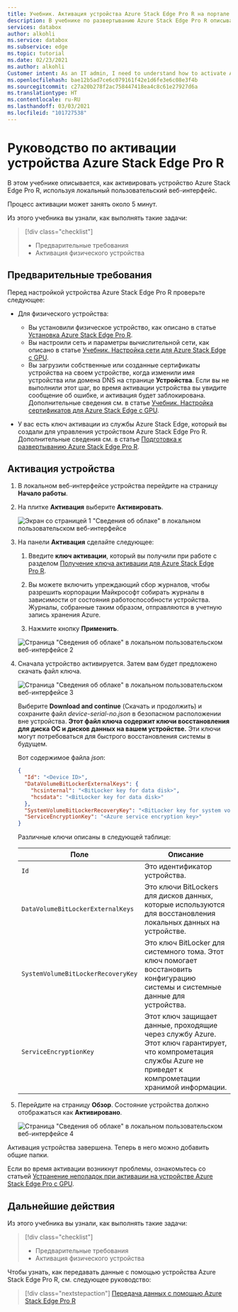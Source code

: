 ```yaml
---
title: Учебник. Активация устройства Azure Stack Edge Pro R на портале Azure
description: В учебнике по развертыванию Azure Stack Edge Pro R описывается, как активировать физическое устройство.
services: databox
author: alkohli
ms.service: databox
ms.subservice: edge
ms.topic: tutorial
ms.date: 02/23/2021
ms.author: alkohli
Customer intent: As an IT admin, I need to understand how to activate Azure Stack Edge Pro R device so I can use it to transfer data to Azure.
ms.openlocfilehash: bae12b5ad7ce6c079161f42e1d6fe3e6c08e3f4b
ms.sourcegitcommit: c27a20b278f2ac758447418ea4c8c61e27927d6a
ms.translationtype: HT
ms.contentlocale: ru-RU
ms.lasthandoff: 03/03/2021
ms.locfileid: "101727538"
---
```

# <a name="tutorial-activate-azure-stack-edge-pro-r-device"></a>Руководство по активации устройства Azure Stack Edge Pro R

В этом учебнике описывается, как активировать устройство Azure Stack Edge Pro R, используя локальный пользовательский веб-интерфейс.

Процесс активации может занять около 5 минут.  

Из этого учебника вы узнали, как выполнять такие задачи:

> [!div class="checklist"]
> * Предварительные требования
> * Активация физического устройства

## <a name="prerequisites"></a>Предварительные требования

Перед настройкой устройства Azure Stack Edge Pro R проверьте следующее:

* Для физического устройства: 
    
    - Вы установили физическое устройство, как описано в статье [Установка Azure Stack Edge Pro R](azure-stack-edge-pro-r-deploy-install.md).
    - Вы настроили сеть и параметры вычислительной сети, как описано в статье [Учебник. Настройка сети для Azure Stack Edge с GPU](azure-stack-edge-pro-r-deploy-configure-network-compute-web-proxy.md).
    - Вы загрузили собственные или созданные сертификаты устройства на своем устройстве, когда изменили имя устройства или домена DNS на странице **Устройства**. Если вы не выполнили этот шаг, во время активации устройства вы увидите сообщение об ошибке, и активация будет заблокирована. Дополнительные сведения см. в статье [Учебник. Настройка сертификатов для Azure Stack Edge с GPU](azure-stack-edge-placeholder.md).
    
* У вас есть ключ активации из службы Azure Stack Edge, который вы создали для управления устройством Azure Stack Edge Pro R. Дополнительные сведения см. в статье [Подготовка к развертыванию Azure Stack Edge Pro R](azure-stack-edge-pro-r-deploy-prep.md).


## <a name="activate-the-device"></a>Активация устройства

1. В локальном веб-интерфейсе устройства перейдите на страницу **Начало работы**.
2. На плитке **Активация** выберите **Активировать**. 

    ![Экран со страницей 1 "Сведения об облаке" в локальном пользовательском веб-интерфейсе](./media/azure-stack-edge-pro-r-deploy-activate/activate-1.png)
    
3. На панели **Активация** сделайте следующее:
    1. Введите **ключ активации**, который вы получили при работе с разделом [Получение ключа активации для Azure Stack Edge Pro R](azure-stack-edge-pro-r-deploy-prep.md#get-the-activation-key).

    1. Вы можете включить упреждающий сбор журналов, чтобы разрешить корпорации Майкрософт собирать журналы в зависимости от состояния работоспособности устройства. Журналы, собранные таким образом, отправляются в учетную запись хранения Azure.
    
    1. Нажмите кнопку **Применить**.

    ![Страница "Сведения об облаке" в локальном пользовательском веб-интерфейсе 2](./media/azure-stack-edge-pro-r-deploy-activate/activate-2.png)


5. Сначала устройство активируется. Затем вам будет предложено скачать файл ключа.
    
    ![Страница "Сведения об облаке" в локальном пользовательском веб-интерфейсе 3](./media/azure-stack-edge-pro-r-deploy-activate/activate-3.png)
    
    Выберите **Download and continue** (Скачать и продолжить) и сохраните файл *device-serial-no.json* в безопасном расположении вне устройства. **Этот файл ключа содержит ключи восстановления для диска ОС и дисков данных на вашем устройстве.** Эти ключи могут потребоваться для быстрого восстановления системы в будущем.

    Вот содержимое файла *json*:

        
    ```json
    {
      "Id": "<Device ID>",
      "DataVolumeBitLockerExternalKeys": {
        "hcsinternal": "<BitLocker key for data disk>",
        "hcsdata": "<BitLocker key for data disk>"
      },
      "SystemVolumeBitLockerRecoveryKey": "<BitLocker key for system volume>",
      "ServiceEncryptionKey": "<Azure service encryption key>"
    }
    ```
        
 
    Различные ключи описаны в следующей таблице:
    
    |Поле  |Описание  |
    |---------|---------|
    |`Id`    | Это идентификатор устройства.        |
    |`DataVolumeBitLockerExternalKeys`|Это ключи BitLockers для дисков данных, которые используются для восстановления локальных данных на устройстве.|
    |`SystemVolumeBitLockerRecoveryKey`| Это ключ BitLocker для системного тома. Этот ключ помогает восстановить конфигурацию системы и системные данные для устройства. |
    |`ServiceEncryptionKey`| Этот ключ защищает данные, проходящие через службу Azure. Этот ключ гарантирует, что компрометация службы Azure не приведет к компрометации хранимой информации. |

6. Перейдите на страницу **Обзор**. Состояние устройства должно отображаться как **Активировано**.

    ![Страница "Сведения об облаке" в локальном пользовательском веб-интерфейсе 4](./media/azure-stack-edge-gpu-deploy-activate/activate-4.png)
 
Активация устройства завершена. Теперь в него можно добавить общие папки.

Если во время активации возникнут проблемы, ознакомьтесь со статьей [Устранение неполадок при активации на устройстве Azure Stack Edge Pro с GPU](azure-stack-edge-gpu-troubleshoot-activation.md#activation-errors).

## <a name="next-steps"></a>Дальнейшие действия

Из этого учебника вы узнали, как выполнять такие задачи:

> [!div class="checklist"]
> * Предварительные требования
> * Активация физического устройства

Чтобы узнать, как передавать данные с помощью устройства Azure Stack Edge Pro R, см. следующее руководство:

> [!div class="nextstepaction"]
> [Передача данных с помощью Azure Stack Edge Pro R](./azure-stack-edge-j-series-deploy-add-shares.md)
